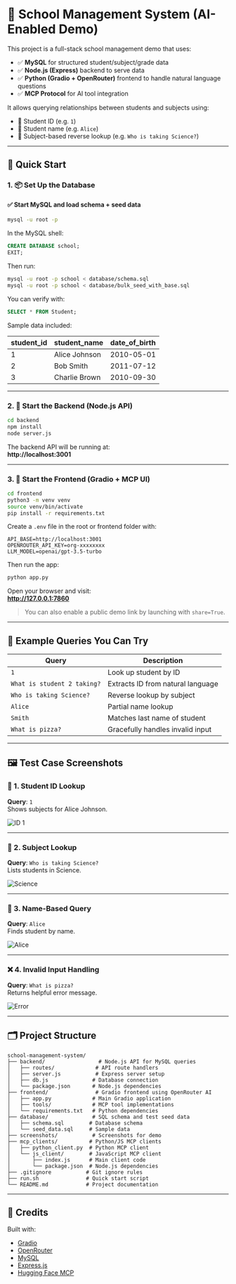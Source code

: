 # 🏫 School Management System (AI-Enabled Demo)

This project is a full-stack school management demo that uses:

- ✅ **MySQL** for structured student/subject/grade data
- ✅ **Node.js (Express)** backend to serve data
- ✅ **Python (Gradio + OpenRouter)** frontend to handle natural language questions
- ✅ **MCP Protocol** for AI tool integration

It allows querying relationships between students and subjects using:

- 🔢 Student ID (e.g. `1`)
- 🧍 Student name (e.g. `Alice`)
- 📘 Subject-based reverse lookup (e.g. `Who is taking Science?`)

---

## 🚀 Quick Start

### 1. 📦 Set Up the Database

#### ✅ Start MySQL and load schema + seed data

```bash
mysql -u root -p
```

In the MySQL shell:

```sql
CREATE DATABASE school;
EXIT;
```

Then run:

```bash
mysql -u root -p school < database/schema.sql
mysql -u root -p school < database/bulk_seed_with_base.sql
```

You can verify with:

```sql
SELECT * FROM Student;
```

Sample data included:

| student_id | student_name   | date_of_birth |
|------------|----------------|----------------|
| 1          | Alice Johnson  | 2010-05-01     |
| 2          | Bob Smith      | 2011-07-12     |
| 3          | Charlie Brown  | 2010-09-30     |

---

### 2. 🧠 Start the Backend (Node.js API)

```bash
cd backend
npm install
node server.js
```

The backend API will be running at:  
**http://localhost:3001**

---

### 3. 🤖 Start the Frontend (Gradio + MCP UI)

```bash
cd frontend
python3 -m venv venv
source venv/bin/activate
pip install -r requirements.txt
```

Create a `.env` file in the root or frontend folder with:

```env
API_BASE=http://localhost:3001
OPENROUTER_API_KEY=org-xxxxxxxx
LLM_MODEL=openai/gpt-3.5-turbo
```

Then run the app:

```bash
python app.py
```

Open your browser and visit:  
**http://127.0.0.1:7860**

> You can also enable a public demo link by launching with `share=True`.

---

## 🧪 Example Queries You Can Try

| Query                          | Description                                     |
|-------------------------------|-------------------------------------------------|
| `1`                           | Look up student by ID                          |
| `What is student 2 taking?`   | Extracts ID from natural language              |
| `Who is taking Science?`      | Reverse lookup by subject                      |
| `Alice`                       | Partial name lookup                            |
| `Smith`                       | Matches last name of student                   |
| `What is pizza?`              | Gracefully handles invalid input               |

---

## 🖼 Test Case Screenshots

### 🔢 1. Student ID Lookup

**Query**: `1`  
Shows subjects for Alice Johnson.

![ID 1](screenshots/ss1.png)

---

### 📘 2. Subject Lookup

**Query**: `Who is taking Science?`  
Lists students in Science.

![Science](screenshots/ss2.png)

---

### 🧍 3. Name-Based Query

**Query**: `Alice`  
Finds student by name.

![Alice](screenshots/ss3.png)

---

### ❌ 4. Invalid Input Handling

**Query**: `What is pizza?`  
Returns helpful error message.

![Error](screenshots/ss4.png)

---

## 🗂 Project Structure

```
school-management-system/
├── backend/                 # Node.js API for MySQL queries
│   ├── routes/             # API route handlers
│   ├── server.js           # Express server setup
│   ├── db.js              # Database connection
│   └── package.json       # Node.js dependencies
├── frontend/               # Gradio frontend using OpenRouter AI
│   ├── app.py             # Main Gradio application
│   ├── tools/             # MCP tool implementations
│   └── requirements.txt   # Python dependencies
├── database/              # SQL schema and test seed data
│   ├── schema.sql        # Database schema
│   └── seed_data.sql     # Sample data
├── screenshots/           # Screenshots for demo
├── mcp_clients/          # Python/JS MCP clients
│   ├── python_client.py  # Python MCP client
│   └── js_client/        # JavaScript MCP client
│       ├── index.js      # Main client code
│       └── package.json  # Node.js dependencies
├── .gitignore           # Git ignore rules
├── run.sh               # Quick start script
└── README.md            # Project documentation
```

---

## 🤝 Credits

Built with:

- [Gradio](https://gradio.app)
- [OpenRouter](https://openrouter.ai)
- [MySQL](https://www.mysql.com/)
- [Express.js](https://expressjs.com/)
- [Hugging Face MCP](https://huggingface.co/learn/mcp-course/)